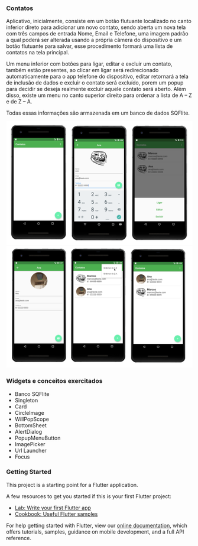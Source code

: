 ### Contatos

Aplicativo, inicialmente, consiste em um botão flutuante localizado no canto inferior direto para adicionar um novo contato, sendo aberta um nova tela com três campos de entrada Nome, Email e Telefone, uma imagem padrão a qual poderá ser alterada usando a própria câmera do dispositivo e um botão flutuante para salvar, esse procedimento formará uma lista de contatos na tela principal.

Um menu inferior com botões para ligar, editar e excluir um contato, também estão presentes, ao clicar em ligar será redirecionado automaticamente para o app telefone do dispositivo, editar retornará a tela de inclusão de dados e excluir o contato será excluído, porem um popup para decidir  se deseja realmente excluir aquele contato será aberto. Além disso, existe um menu no canto superior direito para ordenar a lista de A – Z e de Z – A.

Todas essas informações são armazenada em um banco de dados SQFlite.

![Contatos](../images/contacts_img.png)
![Contatos](../images/contacts_img2.png)

### Widgets e conceitos exercitados
- Banco SQFlite
- Singleton
- Card
- CircleImage
- WillPopScope
- BottomSheet
- AlertDialog
- PopupMenuButton
- ImagePicker
- Url Launcher
- Focus

### Getting Started

This project is a starting point for a Flutter application.

A few resources to get you started if this is your first Flutter project:

- [Lab: Write your first Flutter app](https://flutter.dev/docs/get-started/codelab)
- [Cookbook: Useful Flutter samples](https://flutter.dev/docs/cookbook)

For help getting started with Flutter, view our
[online documentation](https://flutter.dev/docs), which offers tutorials,
samples, guidance on mobile development, and a full API reference.
